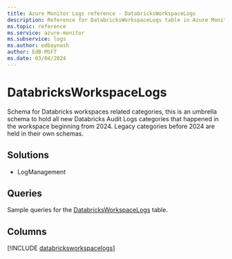 ```yaml
---
title: Azure Monitor Logs reference - DatabricksWorkspaceLogs
description: Reference for DatabricksWorkspaceLogs table in Azure Monitor Logs.
ms.topic: reference
ms.service: azure-monitor
ms.subservice: logs
ms.author: edbaynash
author: EdB-MSFT
ms.date: 03/04/2024
---
```


# DatabricksWorkspaceLogs

Schema for Databricks workspaces related categories, this is an umbrella schema to hold all new Databricks Audit Logs categories that happened in the workspace beginning from 2024. Legacy categories before 2024 are held in their own schemas.


## Solutions

- LogManagement

## Queries

 Sample queries for the [DatabricksWorkspaceLogs](/azure/azure-monitor/reference/queries/databricksworkspacelogs) table.


## Columns
  
[!INCLUDE [databricksworkspacelogs](.././tables/includes/databricksworkspacelogs-include.md)]

